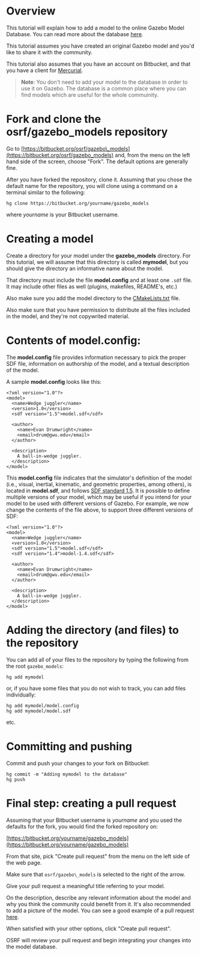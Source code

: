 # Overview

This tutorial will explain how to add a model to the online Gazebo Model
Database. You can read more about the database
[here](http://gazebosim.org/tutorials?tut=model_structure&cat=build_robot).

This tutorial assumes you have created an original Gazebo model and you'd like
to share it with the community.

This tutorial also assumes that you have an account on Bitbucket, and that you have a client for [Mercurial](http://mercurial.selenic.com).

> **Note**: You don't need to add your model to the database in order to use it
on Gazebo. The database is a common place where you can find models which are
useful for the whole commuinity.

# Fork and clone the osrf/gazebo\_models repository
Go to [https://bitbucket.org/osrf/gazebo\_models](https://bitbucket.org/osrf/gazebo_models) and, from the menu on the left hand side of the screen, choose "Fork". The default options are generally fine.

After you have forked the repository, clone it. Assuming that you chose the
default name for the repository, you will clone using a command on a terminal
similar to the following:

    hg clone https://bitbucket.org/yourname/gazebo_models

where _yourname_ is your Bitbucket username.

# Creating a model

Create a directory for your model under the **gazebo\_models** directory.
For this tutorial, we will assume that this directory is called **mymodel**,
but you should give the directory an informative name about the model.

That directory must include the file **model.config** and at least one `.sdf`
file. It may include other files as well (plugins, makefiles, README's, etc.)

Also make sure you add the model directory to the
[CMakeLists.txt](https://bitbucket.org/osrf/gazebo_models/src/default/CMakeLists.txt?at=default&fileviewer=file-view-default)
file.

Also make sure that you have permission to distribute all the files included
in the model, and they're not copywrited material.

# Contents of **model.config**:

The **model.config** file provides information necessary to pick the proper SDF file, information on authorship of the model, and a textual description of the model.

A sample **model.config** looks like this:

    <?xml version="1.0"?>
    <model>
      <name>Wedge juggler</name>
      <version>1.0</version>
      <sdf version="1.5">model.sdf</sdf>

      <author>
        <name>Evan Drumwright</name>
        <email>drum@gwu.edu</email>
      </author>

      <description>
        A ball-in-wedge juggler.
      </description>
    </model>

This **model.config** file indicates that the simulator's definition of the model (i.e., visual, inertial, kinematic, and geometric properties, among others), is located in **model.sdf**, and follows [SDF standard 1.5](http://sdformat.org/spec). It is possible to define multiple versions of your model, which may be useful if you intend for your model to be used with different versions of Gazebo. For example, we now change the contents of the file above, to support three different versions of SDF:

    <?xml version="1.0"?>
    <model>
      <name>Wedge juggler</name>
      <version>1.0</version>
      <sdf version="1.5">model.sdf</sdf>
      <sdf version="1.4">model-1.4.sdf</sdf>

      <author>
        <name>Evan Drumwright</name>
        <email>drum@gwu.edu</email>
      </author>

      <description>
        A ball-in-wedge juggler.
      </description>
    </model>


# Adding the directory (and files) to the repository

You can add all of your files to the repository by typing the following from
the root `gazebo_models`:

    hg add mymodel

or, if you have some files that you do not wish to track, you can add files individually:

    hg add mymodel/model.config
    hg add mymodel/model.sdf
etc.

# Committing and pushing

Commit and push your changes to your fork on Bitbucket:

    hg commit -m "Adding mymodel to the database"
    hg push

# Final step: creating a pull request

Assuming that your Bitbucket username is _yourname_ and you used the defaults
for the fork, you would find the forked repository on:

[https://bitbucket.org/yourname/gazebo_models](https://bitbucket.org/yourname/gazebo_models)

From that site, pick "Create pull request" from the menu on the left side of the web page.

Make sure that `osrf/gazebo\_models` is selected to the right of the arrow.

Give your pull request a meaningful title referring to your model.

On the description, describe any relevant information about the model and why
you think the community could benefit from it. It's also recommended to add a
picture of the model. You can see a good example of a pull request
[here](https://bitbucket.org/osrf/gazebo_models/pull-requests/241).

When satisfied with your other options, click "Create pull request".

OSRF will review your pull request and begin integrating your changes into the model database.
